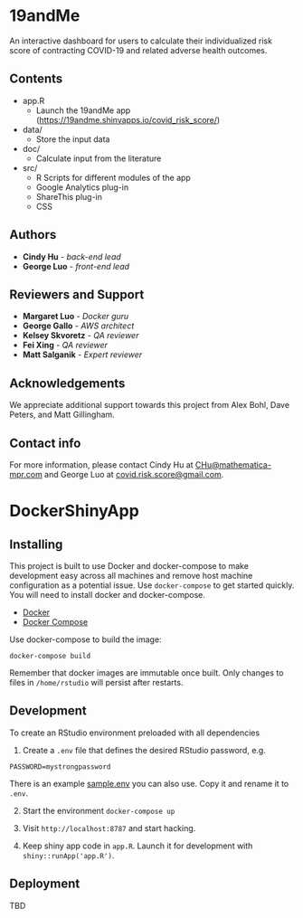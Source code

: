 # 19andMe
An interactive dashboard for users to calculate their individualized risk score of contracting COVID-19 and related adverse health outcomes.

## Contents
* app.R
    * Launch the 19andMe app (https://19andme.shinyapps.io/covid_risk_score/)
* data/
    * Store the input data
* doc/
    * Calculate input from the literature
* src/
    * R Scripts for different modules of the app
    * Google Analytics plug-in
    * ShareThis plug-in
    * CSS

## Authors
* **Cindy Hu** - *back-end lead*
* **George Luo** - *front-end lead*

## Reviewers and Support
* **Margaret Luo** - *Docker guru*
* **George Gallo** - *AWS architect*
* **Kelsey Skvoretz** - *QA reviewer*
* **Fei Xing** - *QA reviewer*
* **Matt Salganik** - *Expert reviewer*

## Acknowledgements
We appreciate additional support towards this project from Alex Bohl, Dave Peters, and Matt Gillingham.

## Contact info
For more information, please contact Cindy Hu at CHu@mathematica-mpr.com and George Luo at covid.risk.score@gmail.com.

# DockerShinyApp

## Installing
This project is built to use Docker and docker-compose to make development easy across all machines and remove host machine configuration as a potential issue.  Use `docker-compose` to get started quickly.  You will need to install docker and docker-compose. 

* [Docker](https://docs.docker.com/install/)
* [Docker Compose](https://docs.docker.com/compose/install/)

Use docker-compose to build the image:
```
docker-compose build
```

Remember that docker images are immutable once built.  Only changes to files in `/home/rstudio` will persist after restarts. 

## Development
To create an RStudio environment preloaded with all dependencies
1. Create a `.env` file that defines the desired RStudio password, e.g.
```
PASSWORD=mystrongpassword
```
There is an example [sample.env](sample.env) you can also use.  Copy it and rename it to `.env`. 

2. Start the environment
`docker-compose up`

3. Visit `http://localhost:8787` and start hacking.

4. Keep shiny app code in `app.R`.  Launch it for development with `shiny::runApp('app.R')`.

## Deployment
TBD
